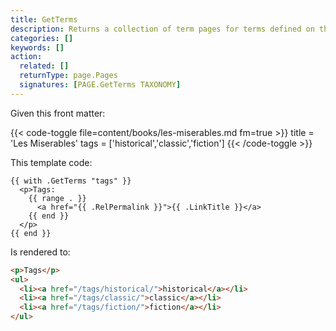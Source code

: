```yaml
---
title: GetTerms
description: Returns a collection of term pages for terms defined on the given page in the given taxonomy, ordered according to the sequence in which they appear in front matter.
categories: []
keywords: []
action:
  related: []
  returnType: page.Pages
  signatures: [PAGE.GetTerms TAXONOMY]
---
```


Given this front matter:

{{< code-toggle file=content/books/les-miserables.md fm=true >}}
title = 'Les Miserables'
tags = ['historical','classic','fiction']
{{< /code-toggle >}}

This template code:

```go-html-template
{{ with .GetTerms "tags" }}
  <p>Tags:
    {{ range . }}
      <a href="{{ .RelPermalink }}">{{ .LinkTitle }}</a>
    {{ end }}
  </p>
{{ end }}
```

Is rendered to:

```html
<p>Tags</p>
<ul>
  <li><a href="/tags/historical/">historical</a></li>
  <li><a href="/tags/classic/">classic</a></li>
  <li><a href="/tags/fiction/">fiction</a></li>
</ul>
```
